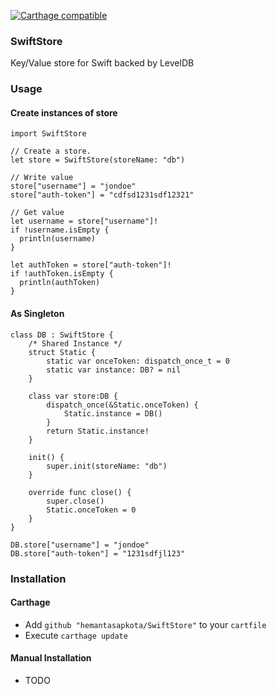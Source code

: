 [![Carthage compatible](https://img.shields.io/badge/Carthage-compatible-4BC51D.svg?style=flat)](https://github.com/Carthage/Carthage)

### SwiftStore ###
Key/Value store for Swift backed by LevelDB

### Usage ###

#### Create instances of store ####

```
import SwiftStore

// Create a store.
let store = SwiftStore(storeName: "db")

// Write value
store["username"] = "jondoe"
store["auth-token"] = "cdfsd1231sdf12321"

// Get value
let username = store["username"]!
if !username.isEmpty {
  println(username)
}

let authToken = store["auth-token"]!
if !authToken.isEmpty {
  println(authToken)
}
```

#### As Singleton ####

```
class DB : SwiftStore {
    /* Shared Instance */
    struct Static {
        static var onceToken: dispatch_once_t = 0
        static var instance: DB? = nil
    }
    
    class var store:DB {
        dispatch_once(&Static.onceToken) {
            Static.instance = DB()
        }
        return Static.instance!
    }
    
    init() {
        super.init(storeName: "db")
    }
    
    override func close() {
        super.close()
        Static.onceToken = 0
    }
}

DB.store["username"] = "jondoe"
DB.store["auth-token"] = "1231sdfjl123"
```

### Installation ###

#### Carthage ####
* Add ```github "hemantasapkota/SwiftStore"``` to your ```cartfile```
* Execute ```carthage update```

#### Manual Installation ####
* TODO

